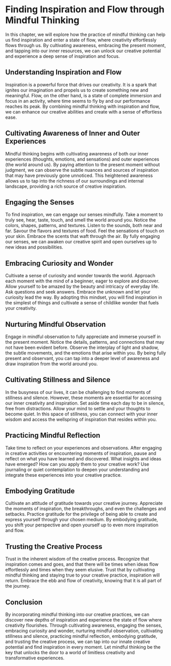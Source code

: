Finding Inspiration and Flow through Mindful Thinking
================================================================

In this chapter, we will explore how the practice of mindful thinking can help us find inspiration and enter a state of flow, where creativity effortlessly flows through us. By cultivating awareness, embracing the present moment, and tapping into our inner resources, we can unlock our creative potential and experience a deep sense of inspiration and focus.

Understanding Inspiration and Flow
----------------------------------

Inspiration is a powerful force that drives our creativity. It is a spark that ignites our imagination and propels us to create something new and meaningful. Flow, on the other hand, is a state of complete immersion and focus in an activity, where time seems to fly by and our performance reaches its peak. By combining mindful thinking with inspiration and flow, we can enhance our creative abilities and create with a sense of effortless ease.

Cultivating Awareness of Inner and Outer Experiences
----------------------------------------------------

Mindful thinking begins with cultivating awareness of both our inner experiences (thoughts, emotions, and sensations) and outer experiences (the world around us). By paying attention to the present moment without judgment, we can observe the subtle nuances and sources of inspiration that may have previously gone unnoticed. This heightened awareness allows us to tap into the richness of our surroundings and internal landscape, providing a rich source of creative inspiration.

Engaging the Senses
-------------------

To find inspiration, we can engage our senses mindfully. Take a moment to truly see, hear, taste, touch, and smell the world around you. Notice the colors, shapes, patterns, and textures. Listen to the sounds, both near and far. Savour the flavors and textures of food. Feel the sensations of touch on your skin. Embrace the scents that waft through the air. By fully engaging our senses, we can awaken our creative spirit and open ourselves up to new ideas and possibilities.

Embracing Curiosity and Wonder
------------------------------

Cultivate a sense of curiosity and wonder towards the world. Approach each moment with the mind of a beginner, eager to explore and discover. Allow yourself to be amazed by the beauty and intricacy of everyday life. Ask questions and seek answers. Embrace the unknown and let your curiosity lead the way. By adopting this mindset, you will find inspiration in the simplest of things and cultivate a sense of childlike wonder that fuels your creativity.

Nurturing Mindful Observation
-----------------------------

Engage in mindful observation to fully appreciate and immerse yourself in the present moment. Notice the details, patterns, and connections that may not have been evident before. Observe the interplay of light and shadow, the subtle movements, and the emotions that arise within you. By being fully present and observant, you can tap into a deeper level of awareness and draw inspiration from the world around you.

Cultivating Stillness and Silence
---------------------------------

In the busyness of our lives, it can be challenging to find moments of stillness and silence. However, these moments are essential for accessing our inner creativity and inspiration. Set aside time each day to be in silence, free from distractions. Allow your mind to settle and your thoughts to become quiet. In this space of stillness, you can connect with your inner wisdom and access the wellspring of inspiration that resides within you.

Practicing Mindful Reflection
-----------------------------

Take time to reflect on your experiences and observations. After engaging in creative activities or encountering moments of inspiration, pause and reflect on what you have learned and discovered. What insights and ideas have emerged? How can you apply them to your creative work? Use journaling or quiet contemplation to deepen your understanding and integrate these experiences into your creative practice.

Embodying Gratitude
-------------------

Cultivate an attitude of gratitude towards your creative journey. Appreciate the moments of inspiration, the breakthroughs, and even the challenges and setbacks. Practice gratitude for the privilege of being able to create and express yourself through your chosen medium. By embodying gratitude, you shift your perspective and open yourself up to even more inspiration and flow.

Trusting the Creative Process
-----------------------------

Trust in the inherent wisdom of the creative process. Recognize that inspiration comes and goes, and that there will be times when ideas flow effortlessly and times when they seem elusive. Trust that by cultivating mindful thinking and staying true to your creative practice, inspiration will return. Embrace the ebb and flow of creativity, knowing that it is all part of the journey.

Conclusion
----------

By incorporating mindful thinking into our creative practices, we can discover new depths of inspiration and experience the state of flow where creativity flourishes. Through cultivating awareness, engaging the senses, embracing curiosity and wonder, nurturing mindful observation, cultivating stillness and silence, practicing mindful reflection, embodying gratitude, and trusting the creative process, we can tap into our innate creative potential and find inspiration in every moment. Let mindful thinking be the key that unlocks the door to a world of limitless creativity and transformative experiences.
